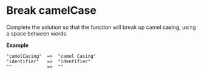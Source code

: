 # Break camelCase

Complete the solution so that the function will break up camel casing, using a space between words.

**Example**
```
"camelCasing"  =>  "camel Casing"
"identifier"   =>  "identifier"
""             =>  ""
```